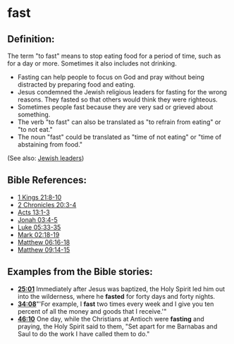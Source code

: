 # fast #

## Definition: ##

The term "to fast" means to stop eating food for a period of time, such as for a day or more. Sometimes it also includes not drinking.

* Fasting can help people to focus on God and pray without being distracted by preparing food and eating.
* Jesus condemned the Jewish religious leaders for fasting for the wrong reasons. They fasted so that others would think they were righteous.
* Sometimes people fast because they are very sad or grieved about something.
* The verb "to fast" can also be translated as "to refrain from eating" or "to not eat."
* The noun "fast" could be translated as "time of not eating" or "time of abstaining from food."

(See also: [Jewish leaders](../other/jewishleaders.md))

## Bible References: ##

* [1 Kings 21:8-10](en/tn/1ki/help/21/08)
* [2 Chronicles 20:3-4](en/tn/2ch/help/20/03)
* [Acts 13:1-3](en/tn/act/help/13/01)
* [Jonah 03:4-5](en/tn/jon/help/03/04)
* [Luke 05:33-35](en/tn/luk/help/05/33)
* [Mark 02:18-19](en/tn/mrk/help/02/18)
* [Matthew 06:16-18](en/tn/mat/help/06/16)
* [Matthew 09:14-15](en/tn/mat/help/09/14)

## Examples from the Bible stories: ##

* __[25:01](en/tn/obs/help/25/01)__ Immediately after Jesus was baptized, the Holy Spirit led him out into the wilderness, where he __fasted__  for forty days and forty nights.
* __[34:08](en/tn/obs/help/34/08)__"'For example, I __fast__  two times every week and I give you ten percent of all the money and goods that I receive.'"
* __[46:10](en/tn/obs/help/46/10)__ One day, while the Christians at Antioch were __fasting__  and praying, the Holy Spirit said to them, "Set apart for me Barnabas and Saul to do the work I have called them to do."